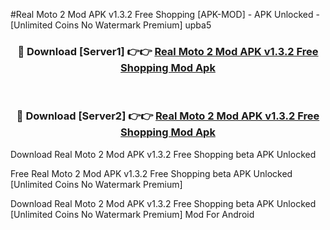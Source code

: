 #Real Moto 2 Mod APK v1.3.2 Free Shopping [APK-MOD] - APK Unlocked - [Unlimited Coins No Watermark Premium] upba5



<div align="center">

<h3>🔴 Download [Server1] 👉👉 <a href="https://momento.my/?title=Real_Moto_2_Mod_APK_v1.3.2_Free_Shopping">Real Moto 2 Mod APK v1.3.2 Free Shopping Mod Apk</a></h3><br>

<h3>🔴 Download [Server2] 👉👉 <a href="https://momento.my/?title=Real_Moto_2_Mod_APK_v1.3.2_Free_Shopping">Real Moto 2 Mod APK v1.3.2 Free Shopping Mod Apk</a></h3>
</div>



Download Real Moto 2 Mod APK v1.3.2 Free Shopping beta APK Unlocked

Free Real Moto 2 Mod APK v1.3.2 Free Shopping beta APK Unlocked [Unlimited Coins No Watermark Premium]

Download Real Moto 2 Mod APK v1.3.2 Free Shopping beta APK Unlocked [Unlimited Coins No Watermark Premium] Mod For Android
